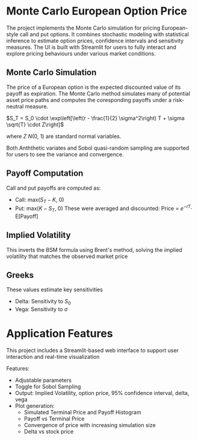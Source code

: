 # Monte Carlo European Option Price

The project implements the Monte Carlo simulation for pricing European-style call and put options. It combines stochastic modeling with statistical inference to estimate option prices, confidence intervals and sensitivity measures. The UI is built with Streamlit for users to fully interact and explore pricing behaviours under various market conditions.

## Monte Carlo Simulation
The price of a European option is the expected discounted value of its payoff as expiration. The Monte Carlo method simulates many of potential asset price paths and computes the coresponding payoffs under a risk-neutral measure.

$S_T = S_0 \cdot \exp\left[\left(r - \frac{1}{2} \sigma^2\right) T + \sigma \sqrt{T} \cdot Z\right]$

where $Z~N$(0, 1) are standard normal variables. 

Both Anththetic variates and Sobol quasi-random sampling are supported for users to see the variance and convergence.

## Payoff Computation
Call and put payoffs are computed as:
- Call: max($S_T - K$, 0)
- Put: max($K - S_T$, 0)
These were averaged and discounted: Price = $e^{-rT} \cdot$ E[Payoff]

## Implied Volatility
This inverts the BSM formula using Brent's method, solving the implied volatility that matches the observed market price

## Greeks
These values estimate key sensitivities
- Delta: Sensitivity to $S_0$
- Vega: Sensitivity to $\sigma$

# Application Features
This project includes a Streamlit-based web interface to support user interaction and real-time visualization

Features:
- Adjustable parameters
- Toggle for Sobol Sampling
- Output: Implied Volatility, option price, 95% confidence interval, delta, vega
- Plot generation:
    - Simulated Terminal Price and Payoff Histogram
    - Payoff vs Terminal Price
    - Convergence of price with increasing simulation size
    - Delta vs stock price